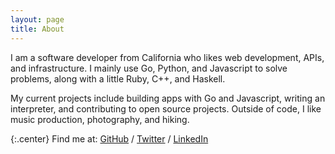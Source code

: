 ```yaml
---
layout: page
title: About
---
```


I am a software developer from California who likes web development, APIs, and infrastructure. I mainly use Go, Python, and Javascript to solve problems, along with a little Ruby, C++, and Haskell.

My current projects include building apps with Go and Javascript, writing an interpreter, and contributing to open source projects. Outside of code, I like music production, photography, and hiking.

{:.center}
Find me at: [GitHub](https://github.com/nijaru) / [Twitter](https://twitter.com/nijaruuu) / [LinkedIn](https://www.linkedin.com/in/nick-russo/)
